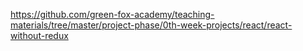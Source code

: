 https://github.com/green-fox-academy/teaching-materials/tree/master/project-phase/0th-week-projects/react/react-without-redux